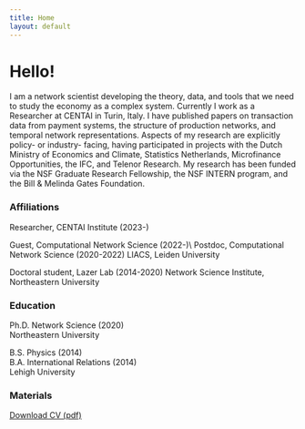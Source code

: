 ```yaml
---
title: Home
layout: default
---
```


# Hello!

I am a network scientist developing the theory, data, and tools that we need to study the economy as a complex system. Currently I work as a Researcher at CENTAI in Turin, Italy. I have published papers on transaction data from payment systems, the structure of production networks, and temporal network representations. Aspects of my research are explicitly policy- or industry- facing, having participated in projects with the Dutch Ministry of Economics and Climate, Statistics Netherlands, Microfinance Opportunities, the IFC, and Telenor Research. My research has been funded via the NSF Graduate Research Fellowship, the NSF INTERN program, and the Bill & Melinda Gates Foundation.

### Affiliations

Researcher, CENTAI Institute (2023-)

Guest, Computational Network Science (2022-)\\
Postdoc, Computational Network Science (2020-2022)
LIACS, Leiden University

Doctoral student, Lazer Lab (2014-2020)
Network Science Institute, Northeastern University

### Education

Ph.D. Network Science (2020)      
Northeastern University

B.S. Physics (2014)    
B.A. International Relations (2014)     
Lehigh University

### Materials

[Download CV (pdf)](/assets/files/Mattsson_CV_2023-05-01.pdf)
